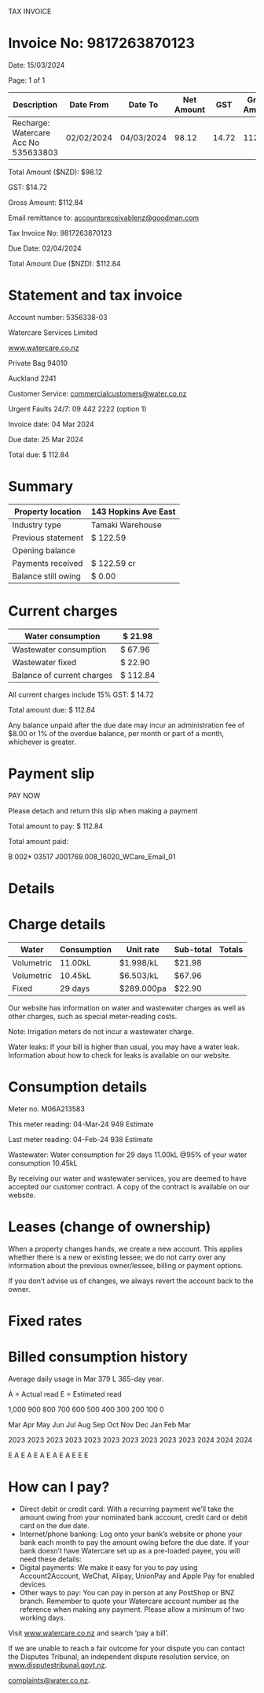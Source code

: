 
TAX INVOICE

# Invoice No: 9817263870123

Date: 15/03/2024

Page: 1 of 1

| Description                          | Date From  | Date To    | Net Amount | GST   | Gross Amount |
| ------------------------------------ | ---------- | ---------- | ---------- | ----- | ------------ |
| Recharge: Watercare Acc No 535633803 | 02/02/2024 | 04/03/2024 | 98.12      | 14.72 | 112.84       |

Total Amount ($NZD): $98.12

GST: $14.72

Gross Amount: $112.84

Email remittance to: accountsreceivablenz@goodman.com

Tax Invoice No: 9817263870123

Due Date: 02/04/2024

Total Amount Due ($NZD): $112.84





# Statement and tax invoice

Account number: 5356338-03

Watercare Services Limited

www.watercare.co.nz

Private Bag 94010

Auckland 2241

Customer Service: commercialcustomers@water.co.nz

Urgent Faults 24/7: 09 442 2222 (option 1)

Invoice date: 04 Mar 2024

Due date: 25 Mar 2024

Total due: $ 112.84

# Summary

| Property location   | 143 Hopkins Ave East |
| ------------------- | -------------------- |
| Industry type       | Tamaki Warehouse     |
| Previous statement  | $ 122.59             |
| Opening balance     |                      |
| Payments received   | $ 122.59 cr          |
| Balance still owing | $ 0.00               |

# Current charges

| Water consumption          | $ 21.98  |
| -------------------------- | -------- |
| Wastewater consumption     | $ 67.96  |
| Wastewater fixed           | $ 22.90  |
| Balance of current charges | $ 112.84 |

All current charges include 15% GST: $ 14.72

Total amount due: $ 112.84

Any balance unpaid after the due date may incur an administration fee of $8.00 or 1% of the overdue balance, per month or part of a month, whichever is greater.

# Payment slip

PAY NOW

Please detach and return this slip when making a payment

Total amount to pay: $ 112.84

Total amount paid:




B  002* 03517     J001769.008_16020_WCare_Email_01

# Details

# Charge details

| Water      | Consumption | Unit rate  | Sub-total | Totals |
| ---------- | ----------- | ---------- | --------- | ------ |
| Volumetric | 11.00kL     | $1.998/kL  | $21.98    |        |
| Volumetric | 10.45kL     | $6.503/kL  | $67.96    |        |
| Fixed      | 29 days     | $289.000pa | $22.90    |        |

Our website has information on water and wastewater charges as well as other charges, such as special meter-reading costs.

Note: Irrigation meters do not incur a wastewater charge.

Water leaks: If your bill is higher than usual, you may have a water leak. Information about how to check for leaks is available on our website.

# Consumption details

Meter no. M06A213583

This meter reading: 04-Mar-24 949 Estimate

Last meter reading: 04-Feb-24 938 Estimate

Wastewater: Water consumption for 29 days 11.00kL @95% of your water consumption 10.45kL

By receiving our water and wastewater services, you are deemed to have accepted our customer contract. A copy of the contract is available on our website.

# Leases (change of ownership)

When a property changes hands, we create a new account. This applies whether there is a new or existing lessee; we do not carry over any information about the previous owner/lessee, billing or payment options.

If you don’t advise us of changes, we always revert the account back to the owner.

# Fixed rates

# Billed consumption history

Average daily usage in Mar 379 L 365-day year.

À = Actual read E = Estimated read

1,000
900
800
700
600
500
400
300
200
100
0

Mar Apr May Jun Jul Aug Sep Oct Nov Dec Jan Feb Mar

2023 2023 2023 2023 2023 2023 2023 2023 2023 2023 2024 2024 2024

E A E A E A E A E A E E E

# How can I pay?

- Direct debit or credit card: With a recurring payment we’ll take the amount owing from your nominated bank account, credit card or debit card on the due date.
- Internet/phone banking: Log onto your bank’s website or phone your bank each month to pay the amount owing before the due date. If your bank doesn’t have Watercare set up as a pre-loaded payee, you will need these details:
- Digital payments: We make it easy for you to pay using Account2Account, WeChat, Alipay, UnionPay and Apple Pay for enabled devices.
- Other ways to pay: You can pay in person at any PostShop or BNZ branch. Remember to quote your Watercare account number as the reference when making any payment. Please allow a minimum of two working days.

Visit www.watercare.co.nz and search ‘pay a bill’.

If we are unable to reach a fair outcome for your dispute you can contact the Disputes Tribunal, an independent dispute resolution service, on www.disputestribunal.govt.nz.

complaints@water.co.nz.